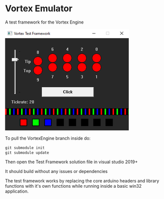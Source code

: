 # Vortex Emulator
A test framework for the Vortex Engine

<img src="/Screenshot.png" />

To pull the VortexEngine branch inside do:
```
git submodule init
git submodule update
```

Then open the Test Framework solution file in visual studio 2019+

It should build without any issues or dependencies

The test framework works by replacing the core arduino headers and 
library functions with it's own functions while running inside a basic 
win32 application.
